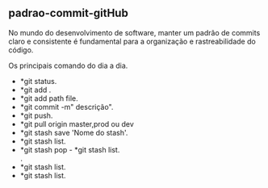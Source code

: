 ## padrao-commit-gitHub
 No mundo do desenvolvimento de software, manter um padrão de commits claro e consistente é fundamental para a organização e rastreabilidade do código.


Os principais comando do dia a dia.

 - *git status.
   <br>
 - *git add .
   <br>     
 - *git add path file.
   <br>
 - *git commit -m" descrição".
   <br>
 - *git push.
   <br>
 - *git pull origin master,prod ou dev
   <br>
 - *git stash save 'Nome do stash'.
   <br>  
 - *git stash list.
   <br>
 - *git stash pop  - *git stash list.
   <br>.
   <br>
 - *git stash list.
   <br>
 - *git stash list.
   <br>
